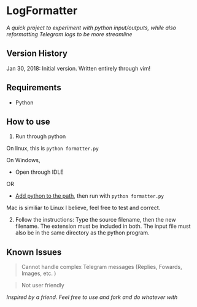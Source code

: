 
# LogFormatter

*A quick project to experiment with python input/outputs, while also reformatting Telegram logs to be more streamline* 

## Version History

Jan 30, 2018: Initial version. Written entirely through vim! 

## Requirements
* Python

## How to use
1. Run through python

On linux, this is ``python formatter.py`` 

On Windows, 
* Open through IDLE 

OR 

* [Add python to the path](https://superuser.com/questions/143119/how-do-i-add-python-to-the-windows-path), then run with ``python formatter.py``

Mac is similiar to Linux I believe, feel free to test and correct.  

2. Follow the instructions: Type the source filename, then the new filename. The extension must be included in both. The input file must also be in the same directory as the python program.   

## Known Issues
> Cannot handle complex Telegram messages (Replies, Fowards, Images, etc. )

> Not user friendly 










*Inspired by a friend. Feel free to use and fork and do whatever with*
